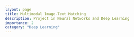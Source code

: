 ```yaml
---
layout: page
title: Multimodal Image-Text Matching
description: Project in Neural Networks and Deep Learning
importance: 2
category: "Deep Learning"
---
```

